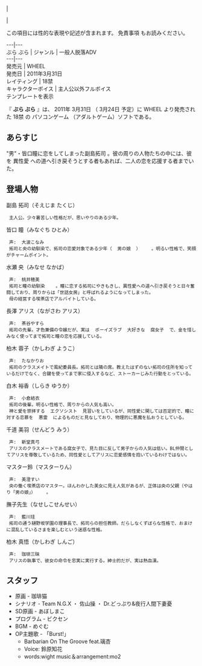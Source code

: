 |

|

この項目には性的な表現や記述が含まれます。  免責事項  もお読みください。  
  
---|---  
ぶら ぶら  |  ジャンル  |  一般人脱落ADV     
---|---  
発売元  |  WHEEL     
発売日  |  2011年3月31日   
レイティング  |  18禁     
キャラクターボイス  |  主人公以外フルボイス   
テンプレートを表示  
  
『 **ぶら ぶら** 』は、  2011年  3月31日  （  3月24日  予定）に  WHEEL  より発売された  18禁  の  パソコンゲーム
（アダルトゲーム）ソフトである。

##  あらすじ  

"男"・皆口瞳に恋をしてしまった副島拓司    。彼の周りの人物たちの中には、彼を  異性愛
への道へ引き戻そうとする者もあれば、二人の恋を応援する者までいた。

##  登場人物  

副島 拓司（そえじま たくじ）

     主人公。少々暑苦しい性格だが、思いやりのある少年。 
皆口 瞳（みなぐち ひとみ）

     声:  大波こなみ 
     拓司と央の幼馴染で、拓司の恋愛対象である少年（  男の娘  ）    。明るい性格で、笑顔がチャームポイント。 
水瀬 央（みなせ なかば）

     声:  桃井穂美 
     拓司と瞳の幼馴染    。瞳に恋する拓司にやきもきし、異性愛への道へ引き戻そうと日々奮闘しており、周りからは「世話女房」と呼ばれるようになってしまった。 
     母の経営する喫茶店でアルバイトしている。 
長澤 アリス（ながさわ アリス）

     声:  茶谷やすら 
     拓司の先輩。才色兼備の令嬢だが、実は  ボーイズラブ  大好きな  腐女子  で、金を惜しみなく使ってまで拓司と瞳の恋を応援している。 
柏木 蓉子（かしわぎ ようこ）

     声:  たなかりお 
     拓司のクラスメイトで風紀委員長。拓司とは隣の席。教えたはずのない拓司の住所を知っているだけでなく、合鍵を使ってまで家に侵入するなど、ストーカーじみた行動をとっている。 
白木 裕香（しらき ゆうか）

     声:  小倉結衣 
     拓司の後輩。明るい性格で、周りからの人気も高い。 
     神と愛を崇拝する  エクソシスト  見習いをしているが、同性愛に関しては否定的で、瞳に対する恋慕を  悪霊  によるものだと見なしており、物理的に悪魔を払おうとしている。 
千道 美羽（せんどう みう）

     声:  新堂真弓 
     アリスのクラスメートである腐女子で、見た目に反して男子からの人気は低い。BL仲間としてアリスを尊敬しているため、同性愛としてアリスに恋愛感情を抱いているわけではない。 
マスター鈴（マスターりん）

     声:  美澄すい 
     央の働く喫茶店のマスター。ほんわかした美女に見え人気があるが、正体は央の父親（やはり「男の娘」）    。 
撫子先生（なせしこせんせい）

     声:  藍川珪 
     拓司の通う樋野坂学園の理事長で、拓司らの担任教師。だらしなくずぼらな性格で、おまけに混乱しているさまを楽しむという迷惑な性格。 
柏木 真悟（かしわぎ しんご）

     声:  珈琲三昧 
     アリスの執事で、彼女の命令を忠実に実行する。紳士的だが、実は熱血漢。 

##  スタッフ  

  * 原画 -  珈琲猫 
  * シナリオ -  Team N.G.X  ・  佐山操  ・  Dr.どっぷり&夜行人間下妻憂 
  * SD原画 -  あぼしまこ 
  * プログラム -  ビクセン 
  * BGM -  めぐむ 
  * OP主題歌 - 「Burst!」 
    * Barbarian On The Groove feat.璃杏 
    * Voice:  鈴原知花 
    * words:wight music＆arrangement:mo2 

